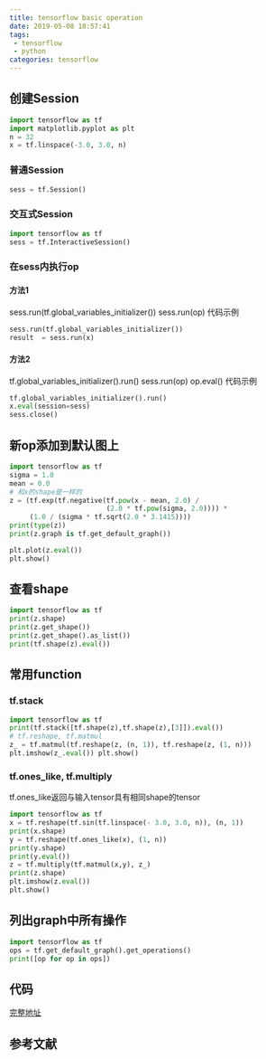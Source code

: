 ```yaml
---
title: tensorflow basic operation
date: 2019-05-08 18:57:41
tags:
 - tensorflow
 - python
categories: tensorflow
---
```


## 创建Session
``` python
import tensorflow as tf
import matplotlib.pyplot as plt
n = 32
x = tf.linspace(-3.0, 3.0, n)
```

### 普通Session
``` python
sess = tf.Session()
```

### 交互式Session 
``` python
import tensorflow as tf
sess = tf.InteractiveSession()
```

### 在sess内执行op
#### 方法1
sess.run(tf.global_variables_initializer())
sess.run(op)
代码示例
``` python
sess.run(tf.global_variables_initializer())
result  = sess.run(x)
```
#### 方法2
tf.global_variables_initializer().run()
sess.run(op)
op.eval()
代码示例
``` python
tf.global_variables_initializer().run()
x.eval(session=sess)
sess.close()
```

## 新op添加到默认图上
``` python
import tensorflow as tf
sigma = 1.0
mean = 0.0
# 和x的shape是一样的
z = (tf.exp(tf.negative(tf.pow(x - mean, 2.0) /
                        (2.0 * tf.pow(sigma, 2.0)))) *
     (1.0 / (sigma * tf.sqrt(2.0 * 3.1415))))
print(type(z))
print(z.graph is tf.get_default_graph())

plt.plot(z.eval())
plt.show()
```

## 查看shape
``` python
import tensorflow as tf
print(z.shape)
print(z.get_shape())
print(z.get_shape().as_list())
print(tf.shape(z).eval())
```

## 常用function
### tf.stack
``` python
import tensorflow as tf
print(tf.stack([tf.shape(z),tf.shape(z),[3]]).eval())
# tf.reshape, tf.matmul
z_ = tf.matmul(tf.reshape(z, (n, 1)), tf.reshape(z, (1, n)))
plt.imshow(z_.eval()) plt.show()
```

### tf.ones_like, tf.multiply
tf.ones_like返回与输入tensor具有相同shape的tensor
``` python
import tensorflow as tf
x = tf.reshape(tf.sin(tf.linspace(- 3.0, 3.0, n)), (n, 1))
print(x.shape)
y = tf.reshape(tf.ones_like(x), (1, n))
print(y.shape)
print(y.eval())
z = tf.multiply(tf.matmul(x,y), z_)
print(z.shape)
plt.imshow(z.eval())
plt.show()
```

## 列出graph中所有操作
``` python
import tensorflow as tf
ops = tf.get_default_graph().get_operations()
print([op for op in ops])
```
## 代码
[完整地址](https://github.com/mxxhcm/code/blob/master/tf/some_ops/tf_basic.py)

## 参考文献

